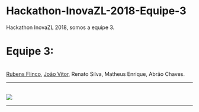 # Hackathon-InovaZL-2018-Equipe-3
Hackathon InovaZL 2018, somos a equipe 3.

# Equipe 3:
<br/>
<a href="https://github.com/JotinhaBR">Rubens Flinco</a>, <a href="https://github.com/Joaovsa7">João Vitor</a>, Renato Silva, Matheus Enrique, Abrão Chaves.

<br/>
<hr>
<br/>
<img src="https://i.imgur.com/RXKYbRC.jpg">
<br/>
<hr>
<br/>
